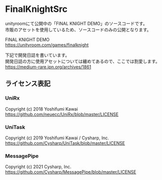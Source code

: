 # FinalKnightSrc

unityroomにて公開中の「FINAL KNIGHT DEMO」のソースコードです。   
市販のアセットを使用しているため、ソースコードのみの公開となります。

FINAL KNIGHT DEMO  
https://unityroom.com/games/finalknight

下記で開発日誌を書いています。  
開発日誌の方に使用アセットについては纏めてあるので、ここでは割愛します。  
https://medium-rare.jpn.org/archives/1861

## ライセンス表記
### UniRx
Copyright (c) 2018 Yoshifumi Kawai  
https://github.com/neuecc/UniRx/blob/master/LICENSE

### UniTask
Copyright (c) 2019 Yoshifumi Kawai / Cysharp, Inc.  
https://github.com/Cysharp/UniTask/blob/master/LICENSE

### MessagePipe
Copyright (c) 2021 Cysharp, Inc.  
https://github.com/Cysharp/MessagePipe/blob/master/LICENSE
